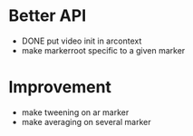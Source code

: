 # Better API
- DONE put video init in arcontext
- make markerroot specific to a given marker


# Improvement
- make tweening on ar marker
- make averaging on several marker
